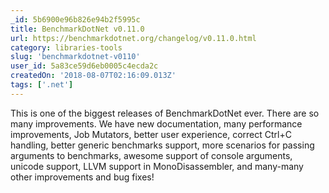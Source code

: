 ```yaml
---
_id: 5b6900e96b826e94b2f5995c
title: BenchmarkDotNet v0.11.0
url: https://benchmarkdotnet.org/changelog/v0.11.0.html
category: libraries-tools
slug: 'benchmarkdotnet-v0110'
user_id: 5a83ce59d6eb0005c4ecda2c
createdOn: '2018-08-07T02:16:09.013Z'
tags: ['.net']
---
```


This is one of the biggest releases of BenchmarkDotNet ever. There are so many improvements. We have new documentation, many performance improvements, Job Mutators, better user experience, correct Ctrl+C handling, better generic benchmarks support, more scenarios for passing arguments to benchmarks, awesome support of console arguments, unicode support, LLVM support in MonoDisassembler, and many-many other improvements and bug fixes!


